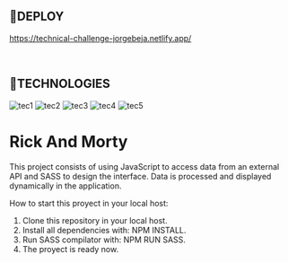 ## **📌DEPLOY**

https://technical-challenge-jorgebeja.netlify.app/

<br />

## **📌TECHNOLOGIES**
![tec1](https://github.com/JornabeDV/Tecnical_Challenge/assets/103864663/076c0ae6-3d01-4a17-bff7-3189fdebeb42)
![tec2](https://github.com/JornabeDV/Tecnical_Challenge/assets/103864663/d9800fb2-6a48-4151-b406-8c8a3573f6e4)
![tec3](https://github.com/JornabeDV/Tecnical_Challenge/assets/103864663/1b5ff9ea-f171-4933-8099-8e9bfbc4c92e)
![tec4](https://github.com/JornabeDV/Tecnical_Challenge/assets/103864663/9f0d266c-1270-4284-b6f7-ce32d585ddb1)
![tec5](https://github.com/JornabeDV/Tecnical_Challenge/assets/103864663/7bcf0434-0500-42ce-a944-5478f6276efd)

# **Rick And Morty** 

This project consists of using JavaScript to access data from an external API and SASS to design the interface. 
Data is processed and displayed dynamically in the application.

How to start this proyect in your local host:

1. Clone this repository in your local host.
2. Install all dependencies with: NPM INSTALL.
3. Run SASS compilator with: NPM RUN SASS.
4. The proyect is ready now.


